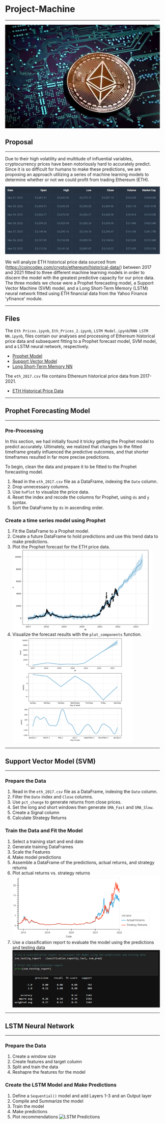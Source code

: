 # Project-Machine
---
![Decorative image.](Main/PNG/ethereum-coin.png)

## Proposal
---
Due to their high volatility and multitude of influential variables, cryptocurrency prices have been notoriously hard to accurately predict. Since it is so difficult for humans to make these predictions, we are proposing an approach utilizing a series of machine learning models to determine whether or not we could profit from trading Ethereum (ETH). 

![ETH historical prices](PNG/Eth-predictions.png)

We will analyze ETH historical price data sourced from (https://coincodex.com/crypto/ethereum/historical-data/) between 2017 and 2021 fitted to three different machine learning models in order to discern the model with the greatest predictive capacity for our price data. The three models we chose were a Prophet forecasting model, a Support Vector Machine (SVM) model, and a Long Short-Term Memory (LSTM) neural network fitted using ETH financial data from the Yahoo Finance 'yfinance' module.

---
## Files

The `Eth Prices.ipynb`, `Eth_Prices_2.ipynb`, `LSTM Model.ipynb`/`RNN LSTM NN.ipynb`, files contain our analyses and processing of Ethereum historical price data and subsequent fitting to a Prophet forecast model, SVM model, and a LSTM neural network, respectively.
* [Prophet Model](Main/Eth%20Prices.ipynb)
* [Support Vector Model](Main/Eth_Prices_2.ipynb)
* [Long Short-Term Memory NN](LSTM%Model.ipynb)

The `eth_2017.csv` file contains Ethereum historical price data from 2017-2021.
* [ETH Historical Price Data](Main/eth_2017.csv)

---
## Prophet Forecasting Model
---
### Pre-Processing
In this section, we had initially found it tricky getting the Prophet model to predict accurately. Ultimately, we realized that changes to the fitted timeframe greatly influenced the predictive outcomes, and that shorter timeframes resulted in far more precise predictions.

To begin, clean the data and prepare it to be fitted to the Prophet forecasting model.
1. Read in the `eth_2017.csv` file as a DataFrame, indexing the `Date` column.
2. Drop unnecessary columns.
3. Use `hvPlot` to visualize the price data.
4. Reset the index and recode the columns for Prophet, using `ds` and `y` syntax.
5. Sort the DataFrame by `ds` in ascending order.

### Create a time series model using Prophet
1. Fit the DataFrame to a Prophet model.
2. Create a future DataFrame to hold predictions and use this trend data to make predictions.
3. Plot the Prophet forecast for the ETH price data.
![Prophet Forecast](Main/PNG/ProphetResult.png)
4. Visualize the forecast results with the `plot_components` function.
![Prophet Plots](Main/PNG/ProphetEvaluation.png)

---
## Support Vector Model (SVM)
---
### Prepare the Data
1. Read in the `eth_2017.csv` file as a DataFrame, indexing the `Date` column.
2. Filter the `Date` index and `Close` columns.
3. Use `pct_change` to generate returns from close prices.
4. Set the long and short windows then generate `SMA_Fast` and `SMA_Slow`.
5. Create a Signal column
6. Calculate Strategy Returns

### Train the Data and Fit the Model
1. Select a training start and end date
2. Generate training DataFrames
3. Scale the Features
4. Make model predictions
5. Assemble a DataFrame of the predictions, actual returns, and strategy returns
6. Plot actual returns vs. strategy returns
![Strategy Returns](Main/PNG/SVM_Result.png)
7. Use a classification report to evaluate the model using the predictions and testing data
![SVM Classification Report](Main/PNG/svm.PNG)

---
## LSTM Neural Network
---
### Prepare the Data
1. Create a window size
2. Create features and target column
3. Split and train the data
4. Reshapre the features for the model
### Create the LSTM Model and Make Predictions
1. Define a `Sequential()` model and add Layers 1-3 and an Output layer
2. Compile and Summarize the model
3. Train the model
4. Make predictions
5. Plot recommendations
![LSTM Predictions](Main/PNG/)